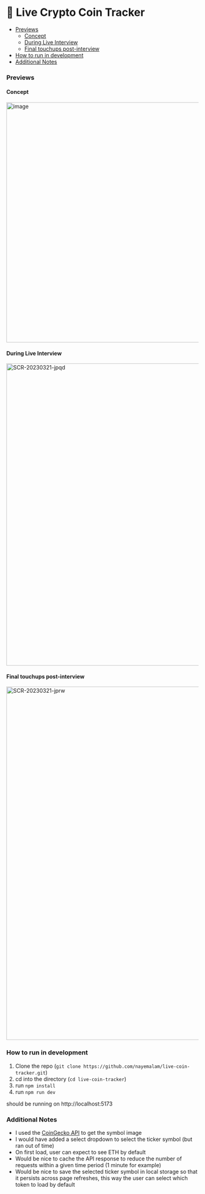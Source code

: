 <h1> 💸 Live Crypto Coin Tracker</h1>

- [Previews](#previews)
  - [Concept](#concept)
  - [During Live Interview](#during-live-interview)
  - [Final touchups post-interview](#final-touchups-post-interview)
- [How to run in development](#how-to-run-in-development)
- [Additional Notes](#additional-notes)

### Previews

#### Concept
<img width="630" alt="image" src="https://user-images.githubusercontent.com/25883629/226639212-b7f45a88-9c3c-49e6-8adb-736a5fbb8d76.png">

#### During Live Interview
<img width="793" alt="SCR-20230321-jpqd" src="https://user-images.githubusercontent.com/25883629/226638892-ed0c8431-a4ac-424d-8e83-d4be18454580.png">

#### Final touchups post-interview
<img width="927" alt="SCR-20230321-jprw" src="https://user-images.githubusercontent.com/25883629/226638984-5e60aa4f-59fa-4d51-96f6-73cd136b7e42.png">

### How to run in development
1. Clone the repo (`git clone https://github.com/nayemalam/live-coin-tracker.git`)
2. cd into the directory (`cd live-coin-tracker`)
3. run `npm install`
4. run `npm run dev`

should be running on http://localhost:5173

### Additional Notes
- I used the [CoinGecko API](https://www.coingecko.com/en/api) to get the symbol image
- I would have added a select dropdown to select the ticker symbol (but ran out of time) 
- On first load, user can expect to see ETH by default
- Would be nice to cache the API response to reduce the number of requests within a given time period (1 minute for example)
- Would be nice to save the selected ticker symbol in local storage so that it persists across page refreshes, this way the user can select which token to load by default